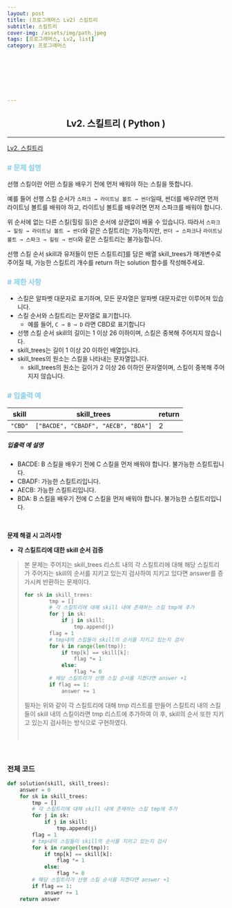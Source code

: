 ```yaml
---
layout: post
title: (프로그래머스 Lv2) 스킬트리
subtitle: 스킬트리
cover-img: /assets/img/path.jpeg
tags: [프로그래머스, Lv2, list]
category: 프로그래머스








---
```


<center>
  <h2>
    Lv2. 스킬트리 ( Python )
  </h2>
</center>

------

[Lv2. 스킬트리](https://programmers.co.kr/learn/courses/30/lessons/49993)

### <span style="color:skyblue"># 문제 설명</span>

선행 스킬이란 어떤 스킬을 배우기 전에 먼저 배워야 하는 스킬을 뜻합니다.

예를 들어 선행 스킬 순서가 `스파크 → 라이트닝 볼트 → 썬더`일때, 썬더를 배우려면 먼저 라이트닝 볼트를 배워야 하고, 라이트닝 볼트를 배우려면 먼저 스파크를 배워야 합니다.

위 순서에 없는 다른 스킬(힐링 등)은 순서에 상관없이 배울 수 있습니다. 따라서 `스파크 → 힐링 → 라이트닝 볼트 → 썬더`와 같은 스킬트리는 가능하지만, `썬더 → 스파크`나 `라이트닝 볼트 → 스파크 → 힐링 → 썬더`와 같은 스킬트리는 불가능합니다.

선행 스킬 순서 skill과 유저들이 만든 스킬트리[1](https://programmers.co.kr/learn/courses/30/lessons/49993#fn1)를 담은 배열 skill_trees가 매개변수로 주어질 때, 가능한 스킬트리 개수를 return 하는 solution 함수를 작성해주세요.

### <span style="color:skyblue"># 제한 사항</span>

- 스킬은 알파벳 대문자로 표기하며, 모든 문자열은 알파벳 대문자로만 이루어져 있습니다.
- 스킬 순서와 스킬트리는 문자열로 표기합니다.
  - 예를 들어, `C → B → D` 라면 CBD로 표기합니다
- 선행 스킬 순서 skill의 길이는 1 이상 26 이하이며, 스킬은 중복해 주어지지 않습니다.
- skill_trees는 길이 1 이상 20 이하인 배열입니다.
- skill_trees의 원소는 스킬을 나타내는 문자열입니다.
  - skill_trees의 원소는 길이가 2 이상 26 이하인 문자열이며, 스킬이 중복해 주어지지 않습니다.

### <span style="color:skyblue"># 입출력 예</span>

| skill   | skill_trees                         | return |
| ------- | ----------------------------------- | ------ |
| `"CBD"` | `["BACDE", "CBADF", "AECB", "BDA"]` | 2      |

##### 입출력 예 설명

- BACDE: B 스킬을 배우기 전에 C 스킬을 먼저 배워야 합니다. 불가능한 스킬트립니다.
- CBADF: 가능한 스킬트리입니다.
- AECB: 가능한 스킬트리입니다.
- BDA: B 스킬을 배우기 전에 C 스킬을 먼저 배워야 합니다. 불가능한 스킬트리입니다.

<br>

 **문제 해결 시 고려사항**

- **각 스킬트리에 대한 skill 순서 검증**

>  본 문제는 주어지는 skill_trees 리스트 내의 각 스킬트리에 대해 해당 스킬트리가 주어지는 skill의 순서를 지키고 있는지 검사하여 지키고 있다면 answer를 증가시켜 반환하는 문제이다. 
>
>  ```python
>  for sk in skill_trees:
>          tmp = []
>          # 각 스킬트리에 대해 skill 내에 존재하는 스킬 tmp에 추가
>          for j in sk:
>              if j in skill:
>                  tmp.append(j)
>          flag = 1
>          # tmp내의 스킬들이 skill의 순서를 지키고 있는지 검사
>          for k in range(len(tmp)):
>              if tmp[k] == skill[k]:
>                  flag *= 1
>              else:
>                  flag *= 0
>          # 해당 스킬트리가 선행 스킬 순서를 지켰다면 answer +1        
>          if flag == 1:
>              answer += 1    
>  ```
>
>  필자는 위와 같이 각 스킬트리에 대해 tmp 리스트를 만들어 스킬트리 내의 스킬들이 skill 내의 스킬이라면 tmp 리스트에 추가하여 이 후, skill의 순서 또한 지키고 있는지 검사하는 방식으로 구현하였다.
>
>  <br>

<br>

### 전체 코드

```python
def solution(skill, skill_trees):
    answer = 0    
    for sk in skill_trees:
        tmp = []
        # 각 스킬트리에 대해 skill 내에 존재하는 스킬 tmp에 추가
        for j in sk:
            if j in skill:
                tmp.append(j)
        flag = 1
        # tmp내의 스킬들이 skill의 순서를 지키고 있는지 검사
        for k in range(len(tmp)):
            if tmp[k] == skill[k]:
                flag *= 1
            else:
                flag *= 0
        # 해당 스킬트리가 선행 스킬 순서를 지켰다면 answer +1        
        if flag == 1:
            answer += 1         
    return answer
```

